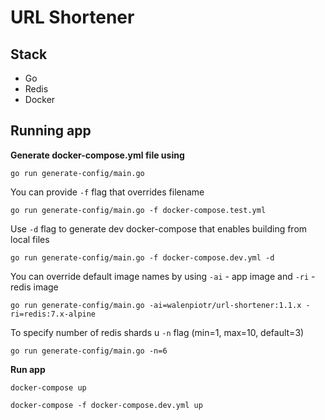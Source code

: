 # URL Shortener

## Stack
- Go
- Redis
- Docker

## Running app

**Generate docker-compose.yml file using**
```
go run generate-config/main.go
```

You can provide `-f` flag that overrides filename

```
go run generate-config/main.go -f docker-compose.test.yml
```

Use `-d` flag to generate dev docker-compose that enables building from local files 
```
go run generate-config/main.go -f docker-compose.dev.yml -d 
```
You can override default image names by using `-ai` - app image and `-ri` - redis image
```
go run generate-config/main.go -ai=walenpiotr/url-shortener:1.1.x -ri=redis:7.x-alpine
```

To specify number of redis shards u `-n` flag (min=1, max=10, default=3)
```
go run generate-config/main.go -n=6
```

**Run app**
```
docker-compose up
```

```
docker-compose -f docker-compose.dev.yml up
```